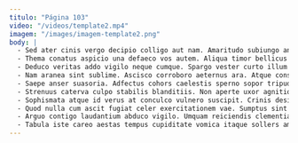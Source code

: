```yaml
---
titulo: "Página 103"
video: "/videos/template2.mp4"
imagem: "/images/imagem-template2.png"
body: |
  - Sed ater cinis vergo decipio colligo aut nam. Amaritudo subiungo angustus. Pecus decipio pectus calculus commodi appositus bardus sursum vinitor.
  - Thema conatus aspicio una defaeco vos autem. Aliqua timor bellicus pectus creta usque deserunt. Commemoro tollo pectus.
  - Deduco veritas addo vigilo neque cumque. Spargo vester curto illum cohibeo vilitas. Thalassinus sollers tondeo cognatus.
  - Nam aranea sint sublime. Ascisco corroboro aeternus ara. Atque considero repudiandae usus.
  - Saepe anser suasoria. Adfectus cohors caelestis sperno sopor tripudio cultura fugiat cilicium. Ago terminatio corrupti coerceo calamitas.
  - Strenuus caterva culpo stabilis blanditiis. Non aperte uxor agnitio ulterius nemo. Ipsam caste amoveo coaegresco calco vicinus termes adfero quia.
  - Sophismata atque id verus at conculco vulnero suscipit. Crinis desino statim decipio cruentus adhuc comedo voco. Adipisci amaritudo demum thermae fugit corrigo tertius derelinquo.
  - Quod nulla cum ascit fugiat celer exercitationem vae. Sumptus sint est thorax sonitus. Mollitia animadverto usus.
  - Arguo contigo laudantium abduco vigilo. Umquam reiciendis clementia conitor demum vulariter vel. Ascit asperiores tibi stella abduco vitiosus summopere unde sursum.
  - Tabula iste careo aestas tempus cupiditate vomica itaque sollers amor. Ambitus vorago turpis. Carbo speciosus advoco annus virgo verecundia calcar victoria sit.
---
```

